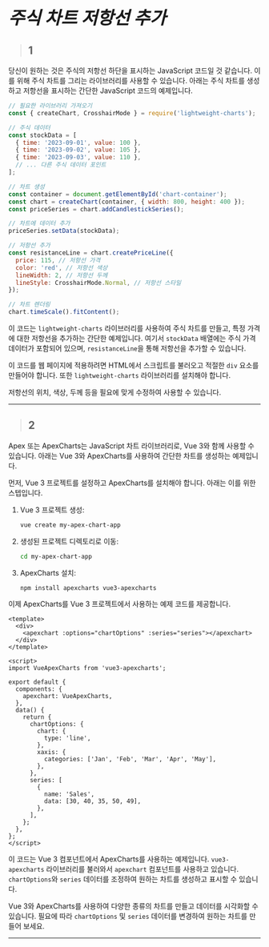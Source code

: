 # **<span style="font-size: 35px; font-style: italic;">주식 차트 저항선 추가</span>**

> ## 1
당신이 원하는 것은 주식의 저항선 하단을 표시하는 JavaScript 코드일 것 같습니다. 이를 위해 주식 차트를 그리는 라이브러리를 사용할 수 있습니다. 아래는 주식 차트를 생성하고 저항선을 표시하는 간단한 JavaScript 코드의 예제입니다.

```javascript
// 필요한 라이브러리 가져오기
const { createChart, CrosshairMode } = require('lightweight-charts');

// 주식 데이터
const stockData = [
  { time: '2023-09-01', value: 100 },
  { time: '2023-09-02', value: 105 },
  { time: '2023-09-03', value: 110 },
  // ... 다른 주식 데이터 포인트
];

// 차트 생성
const container = document.getElementById('chart-container');
const chart = createChart(container, { width: 800, height: 400 });
const priceSeries = chart.addCandlestickSeries();

// 차트에 데이터 추가
priceSeries.setData(stockData);

// 저항선 추가
const resistanceLine = chart.createPriceLine({
  price: 115, // 저항선 가격
  color: 'red', // 저항선 색상
  lineWidth: 2, // 저항선 두께
  lineStyle: CrosshairMode.Normal, // 저항선 스타일
});

// 차트 렌더링
chart.timeScale().fitContent();
```

이 코드는 `lightweight-charts` 라이브러리를 사용하여 주식 차트를 만들고, 특정 가격에 대한 저항선을 추가하는 간단한 예제입니다. 여기서 `stockData` 배열에는 주식 가격 데이터가 포함되어 있으며, `resistanceLine`을 통해 저항선을 추가할 수 있습니다.

이 코드를 웹 페이지에 적용하려면 HTML에서 스크립트를 불러오고 적절한 `div` 요소를 만들어야 합니다. 또한 `lightweight-charts` 라이브러리를 설치해야 합니다.

저항선의 위치, 색상, 두께 등을 필요에 맞게 수정하여 사용할 수 있습니다.
*****



> ## 2
Apex 또는 ApexCharts는 JavaScript 차트 라이브러리로, Vue 3와 함께 사용할 수 있습니다. 아래는 Vue 3와 ApexCharts를 사용하여 간단한 차트를 생성하는 예제입니다.

먼저, Vue 3 프로젝트를 설정하고 ApexCharts를 설치해야 합니다. 아래는 이를 위한 스텝입니다.

1. Vue 3 프로젝트 생성:

   ```bash
   vue create my-apex-chart-app
   ```

2. 생성된 프로젝트 디렉토리로 이동:

   ```bash
   cd my-apex-chart-app
   ```

3. ApexCharts 설치:

   ```bash
   npm install apexcharts vue3-apexcharts
   ```

이제 ApexCharts를 Vue 3 프로젝트에서 사용하는 예제 코드를 제공합니다.

```vue
<template>
  <div>
    <apexchart :options="chartOptions" :series="series"></apexchart>
  </div>
</template>

<script>
import VueApexCharts from 'vue3-apexcharts';

export default {
  components: {
    apexchart: VueApexCharts,
  },
  data() {
    return {
      chartOptions: {
        chart: {
          type: 'line',
        },
        xaxis: {
          categories: ['Jan', 'Feb', 'Mar', 'Apr', 'May'],
        },
      },
      series: [
        {
          name: 'Sales',
          data: [30, 40, 35, 50, 49],
        },
      ],
    };
  },
};
</script>
```

이 코드는 Vue 3 컴포넌트에서 ApexCharts를 사용하는 예제입니다. `vue3-apexcharts` 라이브러리를 불러와서 `apexchart` 컴포넌트를 사용하고 있습니다. `chartOptions`와 `series` 데이터를 조정하여 원하는 차트를 생성하고 표시할 수 있습니다.

Vue 3와 ApexCharts를 사용하여 다양한 종류의 차트를 만들고 데이터를 시각화할 수 있습니다. 필요에 따라 `chartOptions` 및 `series` 데이터를 변경하여 원하는 차트를 만들어 보세요.
*****




